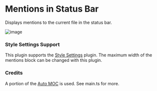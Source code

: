 # Mentions in Status Bar
Displays mentions to the current file in the status bar.

![image](https://user-images.githubusercontent.com/36495056/198428011-7758d5d5-32a2-4384-9da8-7bb27192ac1b.png)

### Style Settings Support
This plugin supports the [Style Settings](https://github.com/mgmeyers/obsidian-style-settings) plugin. The maximum width of the mentions block can be changed with this plugin.

### Credits
A portion of the [Auto MOC](https://github.com/dalcantara7/obsidian-auto-moc) is used. See main.ts for more.
